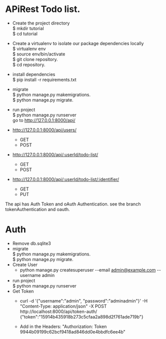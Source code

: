 # APiRest Todo list.

- Create the project directory  
$ mkdir tutorial  
$ cd tutorial

- Create a virtualenv to isolate our package dependencies locally  
$ virtualenv env  
$ source env/bin/activate  
$ git clone repository.  
$ cd repository.

- install dependencies  
$ pip install -r requirements.txt

- migrate  
$ python manage.py makemigrations.  
$ python manage.py migrate.

- run project  
$ python manage.py runserver  
  go to http://127.0.0.1:8000/api/

- http://127.0.0.1:8000/api/users/
  - GET 
  - POST  
- http://127.0.0.1:8000/api/:userId/todo-list/
  - GET
  - POST
- http://127.0.0.1:8000/api/:userId/todo-list/:identifier/
  - GET
  - PUT

The api has Auth Token and oAuth Authentication.
see the branch tokenAuthentication and oauth.


# Auth

- Remove db.sqlite3
- migrate  
  $ python manage.py makemigrations.  
  $ python manage.py migrate.
- Create User
  - python manage.py createsuperuser --email admin@example.com --username admin
- run project  
  $ python manage.py runserver  
- Get Token
  - curl -d '{"username":"admin", "password":"adminadmin"}' -H "Content-Type: application/json" -X POST http://localhost:8000/api/token-auth/  
  {"token":"15914b435918b273c5cfaa2a898d2f761ade719b"}

  - Add in the Headers: "Authorization: Token 9944b09199c62bcf9418ad846dd0e4bbdfc6ee4b"